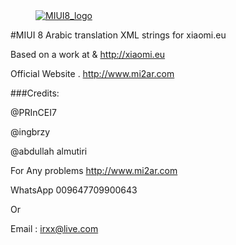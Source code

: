 <dl><dd><a href="http://www.mi2ar.com" target="_blank"><img src="http://i.imgur.com/YqLJqWu.jpg" border="0" alt="MIUI8_logo"></a></dd></dl>



#MIUI 8 Arabic  translation XML strings for xiaomi.eu

Based on a work at & http://xiaomi.eu

Official Website . http://www.mi2ar.com


###Credits:

@PRInCEI7

@ingbrzy

@abdullah almutiri


For Any problems
http://www.mi2ar.com

WhatsApp
009647709900643

Or

Email : irxx@live.com 


